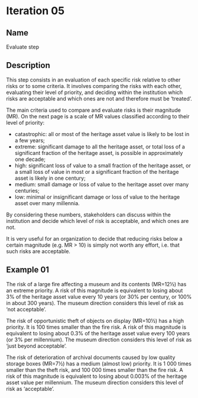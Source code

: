 # Iteration 05

## Name
Evaluate step

## Description
This step consists in an evaluation of each specific risk relative to other risks or to some criteria. It involves comparing the risks with each other, evaluating their level of priority, and deciding within the institution which risks are acceptable and which ones are not and therefore must be ‘treated’.

The main criteria used to compare and evaluate risks is their magnitude (MR). On the next page is a scale of MR values classified according to their level of priority: 
* catastrophic: all or most of the heritage asset value is likely to be lost in a few years; 
* extreme: significant damage to all the heritage asset, or total loss of a significant fraction of the heritage asset, is possible in approximately one decade; 
* high: significant loss of value to a small fraction of the heritage asset, or a small loss of value in most or a significant fraction of the heritage asset is likely in one century; 
* medium: small damage or loss of value to the heritage asset over many centuries; 
* low: minimal or insignificant damage or loss of value to the heritage asset over many millennia.

By considering these numbers, stakeholders can discuss within the institution and decide which level of risk is acceptable, and which ones are not.

It is very useful for an organization to decide that reducing risks below a certain magnitude (e.g. MR > 10) is simply not worth any effort, i.e. that such risks are acceptable.

## Example 01
The risk of a large fire affecting a museum and its contents (MR=12½) has an extreme priority. A risk of this magnitude is equivalent to losing about 3% of the heritage asset value every 10 years (or 30% per century, or 100% in about 300 years). The museum direction considers this level of risk as ‘not acceptable’. 

The risk of opportunistic theft of objects on display (MR=10½) has a high priority. It is 100 times smaller than the fire risk. A risk of this magnitude is equivalent to losing about 0.3% of the heritage asset value every 100 years (or 3% per millennium). The museum direction considers this level of risk as ‘just beyond acceptable’.

The risk of deterioration of archival documents caused by low quality storage boxes (MR=7½) has a medium (almost low) priority. It is 1 000 times smaller than the theft risk, and 100 000 times smaller than the fire risk. A risk of this magnitude is equivalent to losing about 0.003% of the heritage asset value per millennium. The museum direction considers this level of risk as ‘acceptable’.
